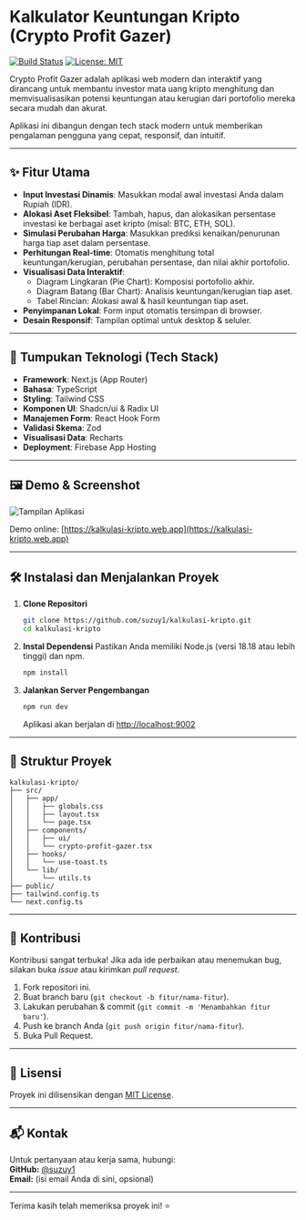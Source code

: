 # Kalkulator Keuntungan Kripto (Crypto Profit Gazer)

[![Build Status](https://img.shields.io/badge/build-passing-brightgreen)](https://github.com/suzuy1/kalkulasi-kripto/actions)
[![License: MIT](https://img.shields.io/badge/License-MIT-yellow.svg)](LICENSE)

Crypto Profit Gazer adalah aplikasi web modern dan interaktif yang dirancang untuk membantu investor mata uang kripto menghitung dan memvisualisasikan potensi keuntungan atau kerugian dari portofolio mereka secara mudah dan akurat.

Aplikasi ini dibangun dengan tech stack modern untuk memberikan pengalaman pengguna yang cepat, responsif, dan intuitif.

---

## ✨ Fitur Utama

- **Input Investasi Dinamis**: Masukkan modal awal investasi Anda dalam Rupiah (IDR).
- **Alokasi Aset Fleksibel**: Tambah, hapus, dan alokasikan persentase investasi ke berbagai aset kripto (misal: BTC, ETH, SOL).
- **Simulasi Perubahan Harga**: Masukkan prediksi kenaikan/penurunan harga tiap aset dalam persentase.
- **Perhitungan Real-time**: Otomatis menghitung total keuntungan/kerugian, perubahan persentase, dan nilai akhir portofolio.
- **Visualisasi Data Interaktif**:
  - Diagram Lingkaran (Pie Chart): Komposisi portofolio akhir.
  - Diagram Batang (Bar Chart): Analisis keuntungan/kerugian tiap aset.
  - Tabel Rincian: Alokasi awal & hasil keuntungan tiap aset.
- **Penyimpanan Lokal**: Form input otomatis tersimpan di browser.
- **Desain Responsif**: Tampilan optimal untuk desktop & seluler.

---

## 🚀 Tumpukan Teknologi (Tech Stack)

- **Framework**: Next.js (App Router)
- **Bahasa**: TypeScript
- **Styling**: Tailwind CSS
- **Komponen UI**: Shadcn/ui & Radix UI
- **Manajemen Form**: React Hook Form
- **Validasi Skema**: Zod
- **Visualisasi Data**: Recharts
- **Deployment**: Firebase App Hosting

---

## 🖼️ Demo & Screenshot

<!-- Ganti URL gambar di bawah dengan screenshot aplikasi jika sudah tersedia -->
![Tampilan Aplikasi](docs/demo-screenshot.png)

<!-- Jika ada demo online, tambahkan: -->
Demo online: [https://kalkulasi-kripto.web.app](https://kalkulasi-kripto.web.app)

---

## 🛠️ Instalasi dan Menjalankan Proyek

1. **Clone Repositori**
   ```bash
   git clone https://github.com/suzuy1/kalkulasi-kripto.git
   cd kalkulasi-kripto
   ```

2. **Instal Dependensi**
   Pastikan Anda memiliki Node.js (versi 18.18 atau lebih tinggi) dan npm.
   ```bash
   npm install
   ```

3. **Jalankan Server Pengembangan**
   ```bash
   npm run dev
   ```
   Aplikasi akan berjalan di [http://localhost:9002](http://localhost:9002)

---

## 📁 Struktur Proyek

```
kalkulasi-kripto/
├── src/
│   ├── app/
│   │   ├── globals.css
│   │   ├── layout.tsx
│   │   └── page.tsx
│   ├── components/
│   │   ├── ui/
│   │   └── crypto-profit-gazer.tsx
│   ├── hooks/
│   │   └── use-toast.ts
│   └── lib/
│       └── utils.ts
├── public/
├── tailwind.config.ts
└── next.config.ts
```

---

## 🤝 Kontribusi

Kontribusi sangat terbuka! Jika ada ide perbaikan atau menemukan bug, silakan buka *issue* atau kirimkan *pull request*.

1. Fork repositori ini.
2. Buat branch baru (`git checkout -b fitur/nama-fitur`).
3. Lakukan perubahan & commit (`git commit -m 'Menambahkan fitur baru'`).
4. Push ke branch Anda (`git push origin fitur/nama-fitur`).
5. Buka Pull Request.

---

## 📜 Lisensi

Proyek ini dilisensikan dengan [MIT License](LICENSE).

---

## 📬 Kontak

Untuk pertanyaan atau kerja sama, hubungi:  
**GitHub:** [@suzuy1](https://github.com/suzuy1)  
**Email:** (isi email Anda di sini, opsional)

---

Terima kasih telah memeriksa proyek ini! ⭐️
